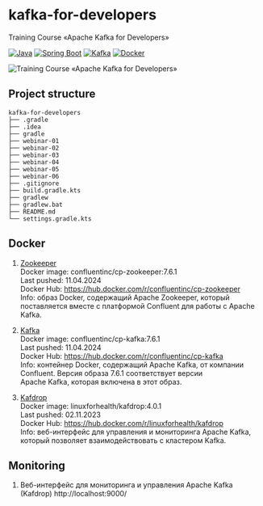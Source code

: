 # kafka-for-developers
Training Course «Apache Kafka for Developers»

[![Java](https://img.shields.io/badge/Java-E43222??style=for-the-badge&logo=openjdk&logoColor=FFFFFF)](https://www.java.com/)
[![Spring Boot](https://img.shields.io/badge/Spring_Boot-FFFFFF??style=for-the-badge&logo=Spring)](https://spring.io/projects/spring-boot/)
[![Kafka](https://img.shields.io/badge/Kafka-000000??style=for-the-badge&logo=apachekafka)](https://kafka.apache.org/)
[![Docker](https://img.shields.io/badge/Docker-0E2B62??style=for-the-badge&logo=Docker&logoColor=FFFFFF)](https://www.docker.com/)


  
  
<img src="https://i.postimg.cc/3xsw3Jdh/kafka-cover.png" alt="Training Course «Apache Kafka for Developers»" />
  
  
## Project structure
```
kafka-for-developers
├── .gradle
├── .idea
├── gradle
├── webinar-01
├── webinar-02
├── webinar-03
├── webinar-04
├── webinar-05
├── webinar-06
├── .gitignore
├── build.gradle.kts
├── gradlew
├── gradlew.bat
├── README.md
└── settings.gradle.kts
```
  
  
## Docker

1. [Zookeeper](https://zookeeper.apache.org/)  
   Docker image: confluentinc/cp-zookeeper:7.6.1  
   Last pushed: 11.04.2024   
   Docker Hub: https://hub.docker.com/r/confluentinc/cp-zookeeper  
   Info: образ Docker, содержащий Apache Zookeeper, который поставляется вместе с платформой Confluent для работы с Apache Kafka.  
   
  
2. [Kafka](https://kafka.apache.org/)  
   Docker image: confluentinc/cp-kafka:7.6.1  
   Last pushed: 11.04.2024  
   Docker Hub: https://hub.docker.com/r/confluentinc/cp-kafka  
   Info: контейнер Docker, содержащий Apache Kafka, от компании Confluent. Версия образа 7.6.1 соответствует версии  
   Apache Kafka, которая включена в этот образ.  
  
  
3. [Kafdrop](https://github.com/obsidiandynamics/kafdrop)  
   Docker image: linuxforhealth/kafdrop:4.0.1  
   Last pushed: 02.11.2023  
   Docker Hub: https://hub.docker.com/r/linuxforhealth/kafdrop  
   Info: веб-интерфейс для управления и мониторинга Apache Kafka, который позволяет взаимодействовать с кластером Kafka.  
  
   
## Monitoring
  
  
1. Веб-интерфейс для мониторинга и управления Apache Kafka (Kafdrop) http://localhost:9000/
  
  

